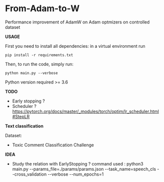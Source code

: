 # From-Adam-to-W

Performance improvement of AdamW on Adam optmizers on controlled dataset


**USAGE**

First you need to install all dependencies: in a virtual environment run

```
pip install -r requirements.txt
``` 

Then, to run the code, simply run:
```
python main.py --verbose
```

Python version required >= 3.6

**TODO**

- Early stopping ?
- Scheduler ? https://pytorch.org/docs/master/_modules/torch/optim/lr_scheduler.html#StepLR


**Text classification**

Dataset:

- Toxic Comment Classification Challenge

**IDEA**

- Study the relation with EarlyStopping ?
command used : python3 main.py --params_file=./params/params.json --task_name=speech_cls --cross_validation --verbose --num_epochs=1

